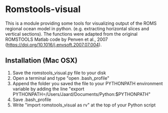 # Romstools-visual

This is a module providing some tools for visualizing output of the ROMS regional ocean model in python. (e.g. extracting horizontal slices and vertical sections). The functions were adapted from the original ROMSTOOLS Matlab code by Penven et al., 2007 (https://doi.org/10.1016/j.envsoft.2007.07.004).

## Installation (Mac OSX)

1. Save the romstools_visual.py file to your disk
2. Open a terminal and type "open .bash_profile"
3. Append the folder you saved the file to your PYTHONPATH environment variable by adding the line
   "export PYTHONPATH=/Users/Jaard/Documents/Python:$PYTHONPATH"
4. Save .bash_profile
5. Write "import romstools_visual as rv" at the top of your Python script
